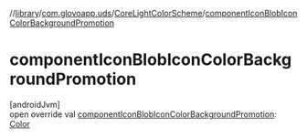 //[library](../../../index.md)/[com.glovoapp.uds](../index.md)/[CoreLightColorScheme](index.md)/[componentIconBlobIconColorBackgroundPromotion](component-icon-blob-icon-color-background-promotion.md)

# componentIconBlobIconColorBackgroundPromotion

[androidJvm]\
open override val [componentIconBlobIconColorBackgroundPromotion](component-icon-blob-icon-color-background-promotion.md): [Color](https://developer.android.com/reference/kotlin/androidx/compose/ui/graphics/Color.html)
